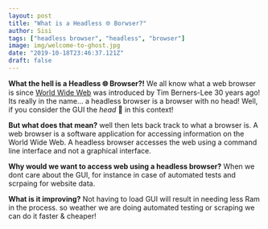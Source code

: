 ```yaml
---
layout: post
title: "What is a Headless 🌐 Borwser?"
author: Sisi
tags: ["headless browser", "headless", "browser"]
image: img/welcome-to-ghost.jpg
date: "2019-10-18T23:46:37.121Z"
draft: false
---
```


__What the hell is a Headless 🌐 Browser?!__
We all know what a web browser is since <a href="https://en.wikipedia.org/wiki/World_Wide_Web">World Wide Web</a> was introduced by Tim Berners-Lee 30 years ago! 
Its really in the name... a headless browser is a browser with no head! 
Well, if you consider the GUI the *head* 🤯 in this context!

__But what does that mean?__
well then lets back track to what a browser is. 
A web browser is a software application for accessing information on the World Wide Web.
A headless browser accesses the web using a command line interface and not a graphical interface.

__Why would we want to access web using a headless browser?__
When we dont care about the GUI, for instance in case of automated tests and scrpaing for website data.

__What is it improving?__
Not having to load GUI will result in needing less Ram in the process. 
so weather we are doing automated testing or scraping we can do it faster & cheaper!

